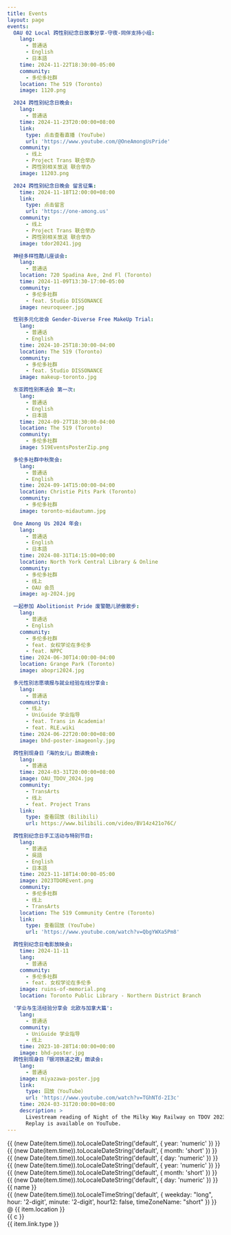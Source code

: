 ```yaml
---
title: Events
layout: page
events:
  OAU 02 Local 跨性别纪念日故事分享-守夜-同伴支持小组:
    lang:
      - 普通话
      - English
      - 日本語
    time: 2024-11-22T18:30:00-05:00
    community:
      - 多伦多社群
    location: The 519 (Toronto)
    image: 1120.png

  2024 跨性别纪念日晚会:
    lang:
      - 普通话
    time: 2024-11-23T20:00:00+08:00
    link:
      type: 点击查看直播 (YouTube)
      url: 'https://www.youtube.com/@OneAmongUsPride'
    community:
      - 线上
      - Project Trans 联合举办
      - 跨性别相关放送 联合举办
    image: 11203.png

  2024 跨性别纪念日晚会 留言征集:
    time: 2024-11-18T12:00:00+08:00
    link:
      type: 点击留言
      url: 'https://one-among.us'
    community:
      - 线上
      - Project Trans 联合举办
      - 跨性别相关放送 联合举办
    image: tdor20241.jpg

  神经多样性酷儿座谈会:
    lang:
      - 普通话
    location: 720 Spadina Ave, 2nd Fl (Toronto)
    time: 2024-11-09T13:30-17:00-05:00
    community:
      - 多伦多社群
      - feat. Studio DISSONANCE
    image: neuroqueer.jpg

  性别多元化妆会 Gender-Diverse Free MakeUp Trial:
    lang:
      - 普通话
      - English
    time: 2024-10-25T18:30:00-04:00
    location: The 519 (Toronto)
    community:
      - 多伦多社群
      - feat. Studio DISSONANCE
    image: makeup-toronto.jpg

  东亚跨性别茶话会 第一次:
    lang:
      - 普通话
      - English
      - 日本語
    time: 2024-09-27T18:30:00-04:00
    location: The 519 (Toronto)
    community:
      - 多伦多社群
    image: 519EventsPosterZip.png

  多伦多社群中秋聚会:
    lang:
      - 普通话
      - English
    time: 2024-09-14T15:00:00-04:00
    location: Christie Pits Park (Toronto)
    community:
      - 多伦多社群
    image: toronto-midautumn.jpg

  One Among Us 2024 年会:
    lang:
      - 普通话
      - English
      - 日本語
    time: 2024-08-31T14:15:00+00:00
    location: North York Central Library & Online
    community:
      - 多伦多社群
      - 线上
      - OAU 会员
    image: ag-2024.jpg

  一起参加 Abolitionist Pride 废警酷儿骄傲散步:
    lang:
      - 普通话
      - English
    community:
      - 多伦多社群
      - feat. 女权学论在多伦多
      - feat. NPPC
    time: 2024-06-30T14:00:00-04:00
    location: Grange Park (Toronto)
    image: abopri2024.jpg

  多元性別志愿填报与就业经验在线分享会:
    lang:
      - 普通话
    community:
      - 线上
      - UniGuide 学业指导
      - feat. Trans in Academia!
      - feat. RLE.wiki
    time: 2024-06-22T20:00:00+08:00
    image: bhd-poster-imageonly.jpg

  跨性别现身日「海的女儿」朗读晚会:
    lang:
      - 普通话
    time: 2024-03-31T20:00:00+08:00
    image: OAU_TDOV_2024.jpg
    community:
      - TransArts
      - 线上
      - feat. Project Trans
    link:
      type: 查看回放 (Bilibili)
      url: https://www.bilibili.com/video/BV14z421o76C/

  跨性别纪念日手工活动与特别节目:
    lang:
      - 普通话
      - 吳語
      - English
      - 日本語
    time: 2023-11-18T14:00:00-05:00
    image: 2023TDOREvent.png
    community:
      - 多伦多社群
      - 线上
      - TransArts
    location: The 519 Community Centre (Toronto)
    link:
      type: 查看回放 (YouTube)
      url: 'https://www.youtube.com/watch?v=QbgYWXa5Pm8'

  跨性别纪念日电影放映会:
    time: 2024-11-11
    lang:
      - 普通话
    community:
      - 多伦多社群
      - feat. 女权学论在多伦多
    image: ruins-of-memorial.png
    location: Toronto Public Library - Northern District Branch

  '学业与生活经验分享会 北欧与加拿大篇':
    lang:
      - 普通话
    community:
      - UniGuide 学业指导
      - 线上
    time: 2023-10-28T14:00:00+00:00
    image: bhd-poster.jpg
  跨性别现身日「银河铁道之夜」朗读会:
    lang:
      - 普通话
    image: miyazawa-poster.jpg
    link:
      type: 回放（YouTube）
      url: 'https://www.youtube.com/watch?v=TGhNTd-2I3c'
    time: 2024-03-31T20:00:00+08:00
    description: >
      Livestream reading of Night of the Milky Way Railway on TDOV 2023, by One Among Us & Project Trans.
      Replay is available on YouTube.
---
```


<div class="EventGrid">
  <div class="container">
    <div class="events">
      <div v-for="(item, name) in $frontmatter.events" :key="name" class="event" loading='lazy'>
        <div class="date" v-if="item.time">
          <span class="year">{{ (new Date(item.time)).toLocaleDateString('default', {  year: 'numeric' }) }}</span>
          <span class="month">{{ (new Date(item.time)).toLocaleDateString('default', {  month: 'short' }) }}</span>
          <span class="day">{{ (new Date(item.time)).toLocaleDateString('default', { day: 'numeric' }) }}</span>
          <div class="actual-date">
            <span class="year">{{ (new Date(item.time)).toLocaleDateString('default', {  year: 'numeric' }) }}</span>
            <span class="month">{{ (new Date(item.time)).toLocaleDateString('default', {  month: 'short' }) }}</span>
            <span class="day">{{ (new Date(item.time)).toLocaleDateString('default', { day: 'numeric' }) }}</span>
          </div>
        </div>
        <div>
          <div class="info">
            <div class="summary"> {{ name }} </div>
            <div class="time">
              <span v-if="item.time">
                {{ (new Date(item.time)).toLocaleTimeString('default', { weekday: "long", hour: '2-digit', minute: '2-digit', hour12: false, timeZoneName: "short" }) }}
              </span>
              <span v-if="item.location">
                @ {{ item.location }}
              </span>
            </div>
            <div class="community">
              <div v-for="c in item.community" :key="c" class="cclick" loading='lazy'> {{ c }}
              </div>
              <div class="clink" v-if="item.link && item.link.type"> 
                <a v-if="item.link && item.link.type" class="link-type" :href="`${item.link.url}`">
                  {{ item.link.type }}
                </a>
              </div>
            </div>
            <!--div class="lang">
                {{
                item.lang
                ? item.lang.reduce((x, y) => x + " / " + y)
                : "English / 普通话 / 吳語 / 日本語"
                }}
                </div-->
          </div>
          <div class="poster">
            <img :src="`/assets/events/${item.image}`" :alt="`${name}`" />
          </div>
        </div>
      </div>
    </div>
  </div>
</div>

<style scoped lang="sass">
// vitepress/VPFeatures
.EventGrid
    position: relative
    padding: 0 24px

@media (min-width: 640px)
    .EventGrid
        padding: 0 48px

@media (min-width: 960px)
    .EventGrid
        padding: 0 64px

// See Also: ../Calendar.vue

$grid__cols: 12
.container
    margin: 0 auto
    max-width: 1152px

.events
    display: block
    width: 100%
    padding: 1em 0 1em 0

// Event box (this card style is copied from VitePress homepage theme)
.event
    display: flex
    gap: 1em
    border: 1px solid var(--vp-c-bg-soft)
    border-radius: 12px
    height: 100%
    background-color: var(--vp-c-bg-soft)
    transition: border-color 0.25s, background-color 0.25s
    padding: 1em
    margin: 0 0 1em 0
    width: 100%

@media (min-width: 960px)
    .events
        display: block
        column-count: 2

.event:hover
    border-color: var(--vp-c-brand-1)

img
    border-radius: 12px


.date, .actual-date
    display: flex
    gap: 0.5em
    justify-content: flex-end

.date
    .month, .day, .year
        font-size: 1.5em

    .dow
        font-size: 1.2em
        line-height: 1.2em

    // BEGIN sideways-lr COMPATIBILITY WORKAROUND
    // It's okay if you don't understand this whole ordeal, css is awesome right?
    // Check https://stackoverflow.com/q/77353660/7346633
    writing-mode: vertical-rl
    position: relative

    span
        opacity: 0

    .actual-date
        position: absolute
        top: 0
        left: 0

        writing-mode: lr
        width: max-content
        transform: rotate(-90deg) translateX(-100%)
        transform-origin: top left

        span
            opacity: unset
    // END sideways-lr COMPATIBILITY WORKAROUND

.dow, .time, .month
    color: var(--vp-c-brand-1)

.summary
    font-weight: bold
    font-size: 1.2em
    margin: 0 0 4px 0

.description
    margin-top: 1em

.community
    display: flex
    gap: 6px
    flex-wrap: wrap
    padding: 6px 0px 6px 0px
    margin: 0 0 4px 0

.cclick, .clink
    border: 1px solid var(--vp-c-indigo-soft)
    border-radius: 12px
    padding: 2px 8px 0 8px
    color: var(--vp-c-indigo-1)
    background-color: var(--vp-c-indigo-soft)
    height: 26px
    white-space: nowrap

.clink
    border: 1px solid 
    border-radius: 12px
    padding: 2px 8px 0 8px
    color: var(--vp-c-red-1)
    background-color: var(--vp-c-red-soft)

    

// Phone
@media(max-width: 600px)
    .event
        flex-direction: column
        gap: 1.5em
        font-size: 0.8em

    .date
        writing-mode: horizontal-tb
        transform: none
        justify-content: flex-start
        align-items: flex-end

        .actual-date
            display: none

        span
            opacity: 1

</style>
